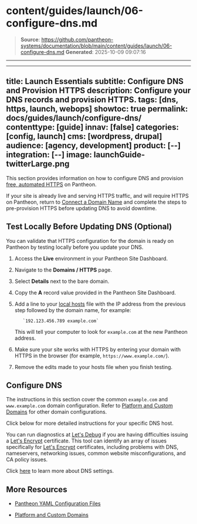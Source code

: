 # content/guides/launch/06-configure-dns.md

> **Source**: https://github.com/pantheon-systems/documentation/blob/main/content/guides/launch/06-configure-dns.md
> **Generated**: 2025-10-09 09:07:16

---

---
title: Launch Essentials
subtitle: Configure DNS and Provision HTTPS
description: Configure your DNS records and provision HTTPS.
tags: [dns, https, launch, webops]
showtoc: true
permalink: docs/guides/launch/configure-dns/
contenttype: [guide]
innav: [false]
categories: [config, launch]
cms: [wordpress, drupal]
audience: [agency, development]
product: [--]
integration: [--]
image: launchGuide-twitterLarge.png
---

This section provides information on how to configure DNS and provision [free, automated HTTPS](/guides/global-cdn/https) on Pantheon.

<Alert title="Note" type="info">

If your site is already live and serving HTTPS traffic, and will require HTTPS on Pantheon, return to [Connect a Domain Name](/guides/launch/domains) and complete the steps to pre-provision HTTPS before updating DNS to avoid downtime.

</Alert>

## Test Locally Before Updating DNS (Optional)
 
You can validate that HTTPS configuration for the domain is ready on Pantheon by testing locally before you update your DNS. 

1. Access the **<Icon icon="wavePulse" /> Live** environment in your Pantheon Site Dashboard.

1. Navigate to the **<Icon icon="global" /> Domains / HTTPS** page.

1. Select **Details** next to the bare domain.

1. Copy the **A** record value provided in the Pantheon Site Dashboard.

1. Add a line to your [local hosts](https://en.wikipedia.org/wiki/Hosts_(file)) file with the IP address from the previous step followed by the domain name, for example:

          `192.123.456.789 example.com`

    This will tell your computer to look for `example.com` at the new Pantheon address.

1. Make sure your site works with HTTPS by entering your domain with HTTPS in the browser (for example, `https://www.example.com/`).

1. Remove the edits made to your hosts file when you finish testing.

## Configure DNS

The instructions in this section cover the common `example.com` and `www.example.com` domain configuration. Refer to [Platform and Custom Domains](/guides/domains) for other domain configurations.

<Partial file="configure-dns.md" />

Click below for more detailed instructions for your specific DNS host. 

<Accordion title=" DNS Host-Specific Instructions" id="host-specific2" icon="info-sign">

<DNSProviderDocs />

You can run diagnostics at [Let's Debug](https://letsdebug.net/) if you are having difficulties issuing a [Let's Encrypt](https://letsencrypt.org/) certificate. This tool can identify an array of issues specifically for [Let's Encrypt](https://letsencrypt.org/) certificates, including problems with DNS, nameservers, networking issues, common website misconfigurations, and CA policy issues.
  
</Accordion>

Click [here](/guides/domains/dns/#frequently-asked-questions) to learn more about DNS settings.

<Partial file="enable-https.md" />

<Partial file="https-requirements.md" />

## More Resources

- [Pantheon YAML Configuration Files](/pantheon-yml)

- [Platform and Custom Domains](/guides/domains)
